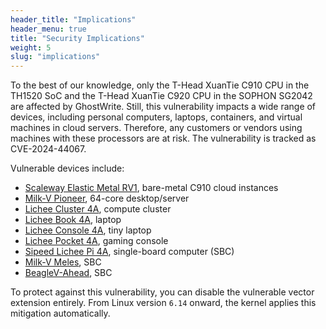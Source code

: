 ```yaml
---
header_title: "Implications"
header_menu: true
title: "Security Implications"
weight: 5
slug: "implications"
---
```


To the best of our knowledge, only the T-Head XuanTie C910 CPU in the TH1520 SoC and the T-Head XuanTie C920 CPU in the SOPHON SG2042 are affected by GhostWrite. 
Still, this vulnerability impacts a wide range of devices, including personal computers, laptops, containers, and virtual machines in cloud servers. 
Therefore, any customers or vendors using machines with these processors are at risk.
The vulnerability is tracked as CVE-2024-44067.

Vulnerable devices include:
- [Scaleway Elastic Metal RV1](https://labs.scaleway.com/en/em-rv1/), bare-metal C910 cloud instances
- [Milk-V Pioneer](https://milkv.io/pioneer), 64-core desktop/server
- [Lichee Cluster 4A](https://sipeed.com/licheepi4a), compute cluster
- [Lichee Book 4A](https://sipeed.com/licheepi4a), laptop
- [Lichee Console 4A](https://sipeed.com/licheepi4a), tiny laptop
- [Lichee Pocket 4A](https://www.tomshardware.com/pc-components/cpus/risc-v-handheld-gaming-system-announced-linux-as-the-basis-for-a-retro-gaming-platform), gaming console
- [Sipeed Lichee Pi 4A](https://sipeed.com/licheepi4a), single-board computer (SBC)
- [Milk-V Meles](https://milkv.io/meles), SBC
- [BeagleV-Ahead](https://www.beagleboard.org/boards/beaglev-ahead), SBC

To protect against this vulnerability, you can disable the vulnerable vector extension entirely.
From Linux version `6.14` onward, the kernel applies this mitigation automatically.

